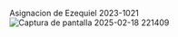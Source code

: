 Asignacion de Ezequiel 2023-1021
![Captura de pantalla 2025-02-18 221409](https://github.com/user-attachments/assets/87786485-971d-4ada-8999-8106ddd5f64c)
